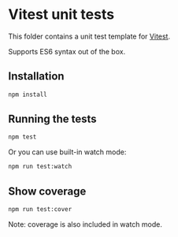 # Vitest unit tests

This folder contains a unit test template for [Vitest](https://vitest.dev).

Supports ES6 syntax out of the box.

## Installation

```bash
npm install
```

## Running the tests

```bash
npm test
```

Or you can use built-in watch mode:

```bash
npm run test:watch
```

## Show coverage

```bash
npm run test:cover
```

Note: coverage is also included in watch mode.
